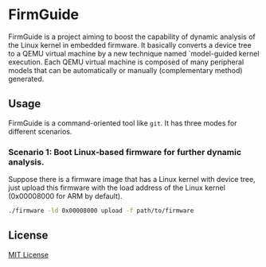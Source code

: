 # FirmGuide

FirmGuide is a project aiming to boost the capability of dynamic analysis
of the Linux kernel in embedded firmware. It basically converts a device tree
to a QEMU virtual machine by a new technique named `model-guided kernel execution.
Each QEMU virtual machine is composed of many peripheral models that
can be automatically or manually (complementary method) generated.

## Usage

FirmGuide is a command-oriented tool like `git`.
It has three modes for different scenarios.

### Scenario 1: Boot Linux-based firmware for further dynamic analysis.

Suppose there is a firmware image that has a Linux kernel with device tree,
just upload this firmware with the load address of the Linux kernel
(0x00008000 for ARM by default).

```bash
./firmware -ld 0x00008000 upload -f path/to/firmware
```
## License
[MIT License](./LICENSE)
